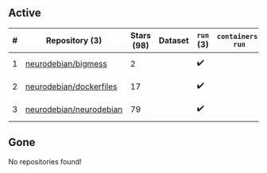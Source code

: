 ## Active
| # | Repository (3) | Stars (98) | Dataset | `run` (3) | `containers-run` | Last Modified |
| --- | --- | --- | --- | --- | --- | --- |
| 1 | [neurodebian/bigmess](https://github.com/neurodebian/bigmess) | 2 |  | :heavy_check_mark: |  | 2025-08-25 14:46:17+00:00 |
| 2 | [neurodebian/dockerfiles](https://github.com/neurodebian/dockerfiles) | 17 |  | :heavy_check_mark: |  | 2025-09-23 14:32:26+00:00 |
| 3 | [neurodebian/neurodebian](https://github.com/neurodebian/neurodebian) | 79 |  | :heavy_check_mark: |  | 2025-10-13 13:38:12+00:00 |

## Gone
No repositories found!
